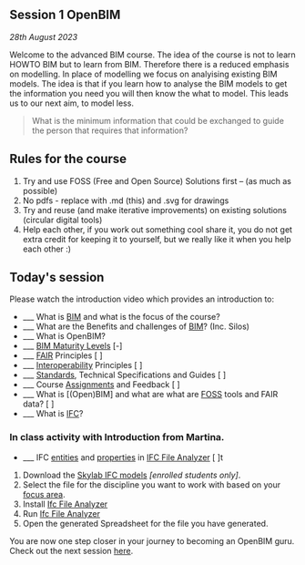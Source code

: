 ## Session 1 OpenBIM

*28th August 2023*

Welcome to the advanced BIM course. The idea of the course is not to learn HOWTO BIM but to learn from BIM. Therefore there is a reduced emphasis on modelling. In place of modelling we focus on analyising existing BIM models. The idea is that if you learn how to analyse the BIM models to get the information you need you will then know the what to model. This leads us to our next aim, to model less. 

>What is the minimum information that could be exchanged to guide the person that requires that information?

## Rules for the course

1. Try and use FOSS (Free and Open Source) Solutions first – (as much as possible)
1. No pdfs - replace with .md (this) and .svg for drawings
1. Try and reuse (and make iterative improvements) on existing solutions (circular digital tools)
1. Help each other, if you work out something cool share it, you do not get extra credit for keeping it to yourself, but we really like it when you help each other :)

## Today's session

Please watch the introduction video which provides an introduction to:
* ___ What is [BIM] and what is the focus of the course?
* ___ What are the Benefits and challenges of [BIM]? (Inc. Silos)
* ___ What is OpenBIM?
* ___ [BIM Maturity Levels] [-]
* ___ [FAIR] Principles [ ]
* ___ [Interoperability] Principles [ ]
* ___ [Standards], Technical Specifications and Guides [ ]
* ___ Course [Assignments](/41934/Assignments) and Feedback [ ]
* ___ What is [(Open)BIM] and what are what are [FOSS] tools and FAIR data?  [ ]
* ___ What is [IFC]?

### In class activity with Introduction from Martina.

* ___ IFC [entities] and [properties] in [IFC File Analyzer] [ ]t

1. Download the [Skylab IFC models](https://learn.inside.dtu.dk/d2l/le/content/167582/Home) *[enrolled students only]*.
1. Select the file for the discipline you want to work with based on your [focus area].
1. Install [Ifc File Analyzer]
1. Run [Ifc File Analyzer]
1. Open the generated Spreadsheet for the file you have generated.

You are now one step closer in your journey to becoming an OpenBIM guru. Check out the next session [here](https://github.com/timmcginley/41934/tree/main/Schedule/02).

<!-- links -->

[BIM]: /41934/Concepts/BIM
[BIM Maturity Levels]: /41934/Concepts/Levels
[IFC]: /41934/Concepts/IFC
[FAIR]: /41934/Concepts/FAIR
[FOSS]: /41934/Concepts/SoftwareLicences
[focus area]: /41934/Focus
[Interoperability]: /41934/Concepts/Interoperability
[Standards]: /41934/Concepts/Standards
[entities]: /41934/Concepts/Entities
[properties]: /41934/Concepts/Properties
[IFC File Analyzer]: /41934/Concepts/IFCFileAnalyzer
